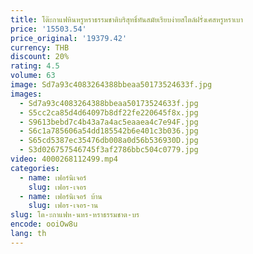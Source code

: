 ```yaml
---
title: โต๊ะกาแฟหินหรูหราธรรมชาติบริสุทธิ์ทันสมัยเรียบง่ายสไตล์ฝรั่งเศสหรูหราเบา
price: '15503.54'
price_original: '19379.42'
currency: THB
discount: 20%
rating: 4.5
volume: 63
image: Sd7a93c4083264388bbeaa50173524633f.jpg
images:
  - Sd7a93c4083264388bbeaa50173524633f.jpg
  - S5cc2ca85d4d64097b8df22fe220645f8x.jpg
  - S9613bebd7c4b43a7a4ac5eaaea4c7e94F.jpg
  - S6c1a785606a54dd185542b6e401c3b036.jpg
  - S65cd5387ec35476db008a0d56b536930D.jpg
  - S3d026757546745f3af2786bbc504c0779.jpg
video: 4000268112499.mp4
categories:
  - name: เฟอร์นิเจอร์
    slug: เฟอร-เจอร
  - name: เฟอร์นิเจอร์ บ้าน
    slug: เฟอร-เจอร-าน
slug: โต-ะกาแฟห-นหร-หราธรรมชาต-บร
encode: ooiOw8u
lang: th
---
```

  
